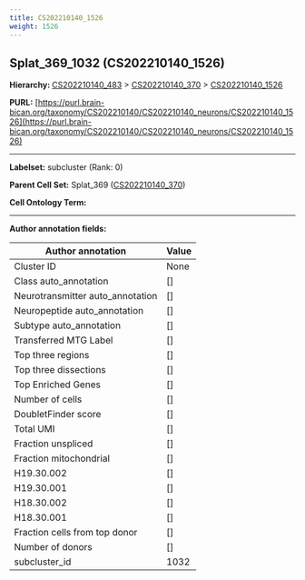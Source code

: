 ```yaml
---
title: CS202210140_1526
weight: 1526
---
```

## Splat_369_1032 (CS202210140_1526)
<b>Hierarchy: </b>
[CS202210140_483](../CS202210140_483) >
[CS202210140_370](../CS202210140_370) >
[CS202210140_1526](../CS202210140_1526)

**PURL:** [https://purl.brain-bican.org/taxonomy/CS202210140/CS202210140_neurons/CS202210140_1526](https://purl.brain-bican.org/taxonomy/CS202210140/CS202210140_neurons/CS202210140_1526)

---


**Labelset:** subcluster (Rank: 0)

**Parent Cell Set:** Splat_369 ([CS202210140_370](../CS202210140_370))



**Cell Ontology Term:** 

[MARKER GENES.]: #


---

[TRANSFERRED ANNOTATIONS.]: #


[AUTHOR ANNOTATION FIELDS.]: #


**Author annotation fields:**

| Author annotation | Value |
|-------------------|-------|
|Cluster ID|None|
|Class auto_annotation|[]|
|Neurotransmitter auto_annotation|[]|
|Neuropeptide auto_annotation|[]|
|Subtype auto_annotation|[]|
|Transferred MTG Label|[]|
|Top three regions|[]|
|Top three dissections|[]|
|Top Enriched Genes|[]|
|Number of cells|[]|
|DoubletFinder score|[]|
|Total UMI|[]|
|Fraction unspliced|[]|
|Fraction mitochondrial|[]|
|H19.30.002|[]|
|H19.30.001|[]|
|H18.30.002|[]|
|H18.30.001|[]|
|Fraction cells from top donor|[]|
|Number of donors|[]|
|subcluster_id|1032|
